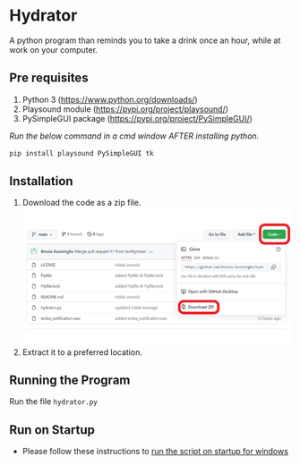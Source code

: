 # Hydrator
A python program than reminds you to take a drink once an hour, while at work on your computer.

## Pre requisites

1. Python 3 (https://www.python.org/downloads/)
2. Playsound module (https://pypi.org/project/playsound/)
3. PySimpleGUI package (https://pypi.org/project/PySimpleGUI/)


_Run the below command in a cmd window AFTER installing python._
```bash
pip install playsound PySimpleGUI tk
```
## Installation

1. Download the code as a zip file.
![image](Download.png)
2. Extract it to a preferred location.


## Running the Program
Run the file `hydrator.py`

## Run on Startup
* Please follow these instructions to [run the script on startup for windows](https://gist.github.com/thebkaviya/dbe19095c3e841bc4e978ec1ccd6aed9)
